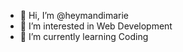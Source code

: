 - 👋 Hi, I’m @heymandimarie
- 👀 I’m interested in Web Development 
- 🌱 I’m currently learning Coding

